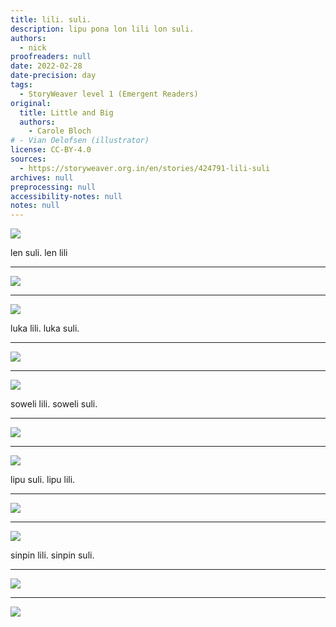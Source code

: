 ```yaml
---
title: lili. suli.
description: lipu pona lon lili lon suli.
authors:
  - nick
proofreaders: null
date: 2022-02-28
date-precision: day
tags:
  - StoryWeaver level 1 (Emergent Readers)
original:
  title: Little and Big
  authors:
    - Carole Bloch
# - Vian Oelofsen (illustrator)
license: CC-BY-4.0
sources:
  - https://storyweaver.org.in/en/stories/424791-lili-suli
archives: null
preprocessing: null
accessibility-notes: null
notes: null
---
```


![](https://storage.googleapis.com/static.storyweaver.org.in/illustration_crops/89151/size7/e0d5091b93c06a502f608d7f22019e54.jpg)

len suli. len lili

---

![](https://storage.googleapis.com/static.storyweaver.org.in/illustration_crops/89152/size7/52e1043a3169e9530994f84ec70eacee.jpg)

---

![](https://storage.googleapis.com/static.storyweaver.org.in/illustration_crops/89153/size7/05d0b7a2cf5aba986d81f92549f8218a.jpg)

﻿luka lili. luka suli.

---

![](https://storage.googleapis.com/static.storyweaver.org.in/illustration_crops/89154/size7/621e65559a4466c2dc2f9bc1bfbcbdd7.jpg)

---

![](https://storage.googleapis.com/static.storyweaver.org.in/illustration_crops/89155/size7/3513d81f86c76a2d6d5f8aa63ab3ad20.jpg)

﻿soweli lili. soweli suli.

---

![](https://storage.googleapis.com/static.storyweaver.org.in/illustration_crops/89156/size7/90c435982723916620eded32aaf538cd.jpg)

---

![](https://storage.googleapis.com/static.storyweaver.org.in/illustration_crops/89157/size7/7d91064124553ad8467fca92d972b4ab.jpg)

﻿lipu suli. lipu lili.

---

![](https://storage.googleapis.com/static.storyweaver.org.in/illustration_crops/89158/size7/da4b3d695543b2d4f2f0fd16f2ccba05.jpg)

---

![](https://storage.googleapis.com/static.storyweaver.org.in/illustration_crops/89159/size7/7302b433e9ed16095b8386db718bb50b.jpg)

﻿sinpin lili. sinpin suli.

---

![](https://storage.googleapis.com/static.storyweaver.org.in/illustration_crops/89160/size7/113f11b5776dc98090f37dc9a1ebd572.jpg)

---

![](https://storage.googleapis.com/static.storyweaver.org.in/illustration_crops/89161/size7/4bb9b9e79bdc311c0403df5764672e4a.jpg)
